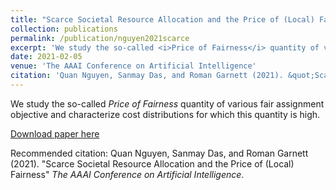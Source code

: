 ```yaml
---
title: "Scarce Societal Resource Allocation and the Price of (Local) Fairness"
collection: publications
permalink: /publication/nguyen2021scarce
excerpt: 'We study the so-called <i>Price of Fairness</i> quantity of various fair assignment objective and characterize cost distributions for which this quantity is high.'
date: 2021-02-05
venue: 'The AAAI Conference on Artificial Intelligence'
citation: 'Quan Nguyen, Sanmay Das, and Roman Garnett (2021). &quot;Scarce Societal Resource Allocation and the Price of (Local) Fairness&quot; <i>The AAAI Conference on Artificial Intelligence</i>.'
---
```

We study the so-called _Price of Fairness_ quantity of various fair assignment objective and characterize cost distributions for which this quantity is high.

[Download paper here](http://KrisNguyen135.github.io/files/nguyen2021scarce.pdf)

Recommended citation: Quan Nguyen, Sanmay Das, and Roman Garnett (2021). "Scarce Societal Resource Allocation and the Price of (Local) Fairness" <i>The AAAI Conference on Artificial Intelligence</i>.

